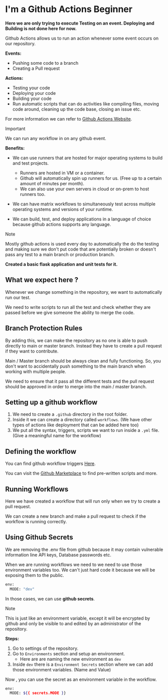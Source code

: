 # I'm a Github Actions Beginner

**Here we are only trying to execute Testing on an event. Deploying and Building is not done here for now.**

Github Actions allows us to run an action whenever some event occurs on our repository.

**Events:**

- Pushing some code to a branch
- Creating a Pull request

**Actions:**

- Testing your code
- Deploying your code
- Building your code
- Run automatic scripts that can do activities like compiling files, moving code around, cleaning up the code base, closing an issue etc.

For more information we can refer to [Github Actions Website](https://github.com/features/actions).

> [!IMPORTANT]
> We can run any workflow in on any github event.

**Benefits:**

- We can use runners that are hosted for major operating systems to build and test projects.

  - Runners are hosted in VM or a container.
  - Github will automatically spin up runners for us. (Free up to a certain amount of minutes per month).
  - We can also use your own servers in cloud or on-prem to host runners too.

- We can have matrix workflows to simultaneously test across multiple operating systems and versions of your runtime.

- We can build, test, and deploy applications in a language of choice because github actions supports any language.

> [!NOTE]
> Mostly github actions is used every day to automatically the do the testing and making sure we don't put code that are potentially broken or doesn't pass any test to a main branch or production branch.

**Created a basic flask application and unit tests for it.**

## What we expect here ?

Whenever we change something in the repository, we want to automatically run our test.

We need to write scripts to run all the test and check whether they are passed before we give someone the ability to merge the code.

## Branch Protection Rules

By adding this, we can make the repository as no one is able to push directly to main or master branch. Instead they have to create a pull request if they want to contribute.

Main / Master branch should be always clean and fully functioning. So, you don't want to accidentally push something to the main branch when working with multiple people.

We need to ensure that it pass all the different tests and the pull request should be approved in order to merge into the main / master branch.

## Setting up a github workflow

1. We need to create a `.github` directory in the root folder.
2. Inside it we can create a directory called `workflows`. (We have other types of actions like deployment that can be added here too)
3. We put all the syntax, triggers, scripts we want to run inside a `.yml` file. (Give a meaningful name for the workflow)

## Defining the workflow

You can find github workflow triggers [Here](https://docs.github.com/en/actions/using-workflows/events-that-trigger-workflows).

You can visit the [Github Marketplace](https://github.com/marketplace) to find pre-written scripts and more.

## Running Workflows

Here we have created a workflow that will run only when we try to create a pull request.

We can create a new branch and make a pull request to check if the workflow is running correctly.

## Using Github Secrets

We are removing the .env file from github because it may contain vulnerable information line API keys, Database passwords etc.

When we are running workflows we need to we need to use those environment variables too. We can't just hard code it because we will be exposing them to the public.

```sh
env:
  MODE: "dev"
```

In those cases, we can use **github secrets**.

> [!NOTE]
> This is just like an environment variable, except it will be encrypted by github and only be visible to and edited by an administrator of the repository.

**Steps:**

1. Go to settings of the repository.
2. Go to `Environments` section and setup an environment.
   - Here are are naming the new environment as `dev`
3. Inside `dev` there is a `Environment Secrets` section where we can add those environment variables. (Name and Value)

Now , you can use the secret as an environment variable in the workflow.

```sh
env:
  MODE: ${{ secrets.MODE }}
```
